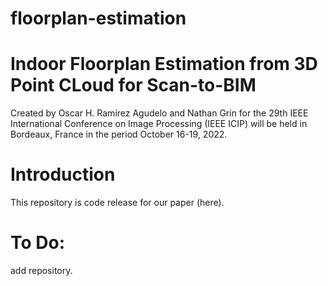 # floorplan-estimation

# Indoor Floorplan Estimation from 3D Point CLoud for Scan-to-BIM

Created by Oscar H. Ramírez Agudelo and Nathan Grin for the 29th IEEE International Conference on Image Processing (IEEE ICIP) will be held in Bordeaux, France in the period October 16-19, 2022.

# Introduction
This repository is code release for our paper (here).

# To Do:
add repository.
